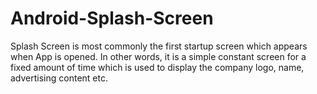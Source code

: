 # Android-Splash-Screen

Splash Screen is most commonly the first startup screen which appears when App is opened. In other words, 
it is a simple constant screen for a 
fixed amount of time which is used to display the company logo, name, 
advertising content etc.
